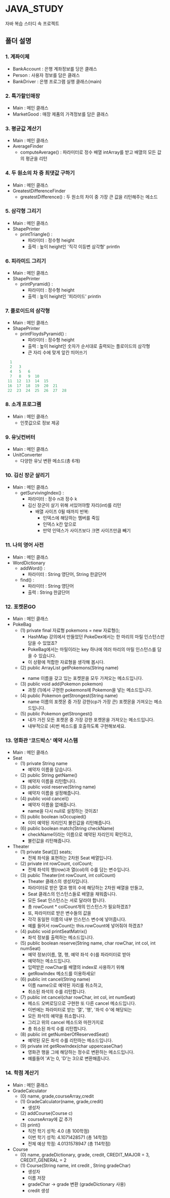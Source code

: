 # JAVA_STUDY
 자바 복습 스터디 속 프로젝트
## 폴더 설명
### 1. 계좌이체
* BankAccount : 은행 계좌정보를 당은 클래스
* Person : 사용자 정보를 담은 클래스
* BankDriver : 은행 프로그램 실행 클래스(main)
### 2. 특가할인매장
* Main : 메인 클래스
* MarketGood : 매장 제품의 가격정보를 담은 클래스
### 3. 평균값 계산기
* Main : 메인 클래스
* AverageFinder
  * computeAverage() : 파라미터로 정수 배열 intArray를 받고 배열의 모든 값의 평균을 리턴
### 4. 두 원소의 차 중 최댓값 구하기
* Main : 메인 클래스
* GreatestDifferenceFinder
  * greatestDifference() : 두 원소의 차이 중 가장 큰 값을 리턴해주는 메소드
### 5. 삼각형 그리기
* Main : 메인 클래스
* ShapePrinter
  * printTriangle() : 
    * 파라미터 : 정수형 height
    * 출력 : 높이 height인 '직각 이등변 삼각형' println
### 6. 피라미드 그리기
* Main : 메인 클래스
* ShapePrinter
  * printPyramid() :
    * 파라미터 : 정수형 height
    * 출력 : 높이 height인  '피라미드' println
### 7. 플로이드의 삼각형
* Main : 메인 클래스
* ShapePrinter
  * printFloydsPyramid() :
    * 파라미터 : 정수형 height
    * 출력 : 높이 height인  숫자가 순서대로 출력되는 플로이드의 삼각형
    * 큰 자리 수에 맞게 앞칸 띄어쓰기
```java  
  1
  2   3
  4   5   6
  7   8   9  10
 11  12  13  14  15
 16  17  18  19  20  21
 22  23  24  25  26  27  28

```
### 8. 소개 프로그램
* Main : 메인 클래스
  * 인풋값으로 정보 제공
### 9. 유닛컨버터
* Main : 메인 클래스
* UnitConverter
  * 다양한 유닛 변환 메소드(총 6개)
### 10. 김신 장군 살리기
* Main : 메인 클래스
  * getSurvivingIndex() :
    * 파라미터 : 정수 n과 정수 k
    * 김신 장군이 살기 위해 서있어야할 자리(int)를 리턴
      * 배열 사이즈 0될 때까지 반복:
        * 인덱스에 해당하는 멤버를 죽임
        * 인덱스 k칸 앞으로
        * 만약 인덱스가 사이즈보다 크면 사이즈만큼 빼기
### 11. 나의 영어 사전
* Main : 메인 클래스
* WordDictionary
  * addWord() :
    * 파라미터 : String 영단어, String 한글단어
  * find() :
    * 파라미터 : String 영단어
    * 출력 : String 한글단어
### 12. 포켓몬GO
* Main : 메인 클래스
* PokeBag
  * (1) private final 자료형 pokemons = new 자료형();
    * HashMap 강의에서 만들었던 PokeDex에서는 한 마리의 마릴 인스턴스만 담을 수 있었죠? 
    * PokeBag에서는 마릴이라는 key 하나에 여러 마리의 마릴 인스턴스를 담을 수 있습니다. 
    * 이 상황에 적합한 자료형을 생각해 봅시다.
  * (2) public ArrayList<Pokemon> getPokemons(String name)
    * name 이름을 갖고 있는 포켓몬을 모두 가져오는 메소드입니다.
  * (3) public void add(Pokemon pokemon)
    * 과정 (1)에서 구현한 pokemons에 Pokemon을 넣는 메소드입니다.
  * (4) public Pokemon getStrongest(String name)
    * name 이름의 포켓몬 중 가장 강한(cp가 가장 큰) 포켓몬을 가져오는 메소드입니다.
  * (5) public Pokemon getStrongest()
    * 내가 가진 모든 포켓몬 중 가장 강한 포켓몬을 가져오는 메소드입니다. 
    * 내부적으로 (4)번 메소드를 호출하도록 구현해보세요.
### 13. 영화관 '코드박스' 예약 시스템
* Main : 메인 클래스
* Seat
  * (1) private String name
    * 예약자 이름을 담습니다.
  * (2) public String getName()
    * 예약자 이름을 리턴합니다.
  * (3) public void reserve(String name)
    * 예약자 이름을 설정해줍니다.
  * (4) public void cancel()
    * 예약자 이름을 없애줍니다. 
    * name을 다시 null로 설정하는 것이죠!
  * (5) public boolean isOccupied()
    * 이미 예약된 자리인지 불린값을 리턴해줍니다.
  * (6) public boolean match(String checkName)
    * checkName이라는 이름으로 예약된 자리인지 확인하고, 
    * 불린값을 리턴해줍니다.
* Theater
  * (1) private Seat[][] seats;
    * 전체 좌석을 표현하는 2차원 Seat 배열입니다.
  * (2) private int rowCount, colCount;
    * 전체 좌석의 행(row)과 열(col)의 수를 담는 변수입니다.
  * (3) public Theater(int rowCount, int colCount)
    * Theater 클래스의 생성자입니다. 
    * 파라미터로 받은 열과 행의 수에 해당하는 2차원 배열을 만들고, 
    * Seat 클래스의 인스턴스들로 배열을 채워줍니다. 
    * 모든 Seat 인스턴스는 서로 달라야 합니다. 
    * 총 rowCount * colCount개의 인스턴스가 필요하겠죠?
    * 또, 파라미터로 받은 변수들의 값을 
    * 각각 동일한 이름의 내부 인스턴스 변수에 넣어줍니다. 
    * 예를 들어서 rowCount는 this.rowCount에 넣어줘야 하겠죠?
  * (4) public void printSeatMatrix()
    * 좌석 정보를 출력하는 메소드입니다.
  * (5) public boolean reserve(String name, char rowChar, int col, int numSeat)
    * 예약 정보(이름, 열, 행, 예약 좌석 수)를 파라미터로 받아 
    * 예약하는 메소드입니다.
    * 입력받은 rowChar를 배열의 index로 사용하기 위해  
    * getRowIndex 메소드를 이용하세요!
  * (6) public int cancel(String name)
    * 이름 name으로 예약된 자리를 취소하고, 
    * 취소된 좌석의 수를 리턴합니다. 
  * (7) public int cancel(char rowChar, int col, int numSeat)
    * 메소드 오버로딩으로 구현한 또 다른 cancel 메소드입니다. 
    * 이번에는 파라미터로 받는 '열', '행', '좌석 수'에 해당되는 
    * 모든 좌석의 예약을 취소합니다. 
    * 그리고 위의 cancel 메소드와 마찬가지로 
    * 총 취소된 좌석 수를 리턴합니다.
  * (8) public int getNumberOfReservedSeat()
    * 예약된 모든 좌석 수를 리턴하는 메소드입니다.
  * (9) private int getRowIndex(char uppercaseChar)
    * 영화관 행을 그에 해당하는 정수로 변환하는 메소드입니다. 
    * 예를들어 'A'는 0, 'D'는 3으로 변환해줍니다. 
### 14. 학점 계산기
* Main : 메인 클래스
* GradeCalculator
  * (0) name, grade,courseArray,credit
  * (1) GradeCalculator(name, grade,credit)
    * 생성자
  * (2) addCourse(Course c)
    * courseArray에 값 추가
  * (3) print()
    * 직전 학기 성적: 4.0 (총 100학점)
    * 이번 학기 성적: 4.1071428571 (총 14학점)
    * 전체 예상 학점: 4.0131578947 (총 114학점)
* Course
  * (0) name, gradeDictionary, grade, credit, CREDIT_MAJOR = 3, CREDIT_GENERAL = 2
  * (1) Course(String name, int credit , String gradeChar)
    * 생성자
    * 이름 저장
    * gradeChar -> grade 변환 (gradeDictionary 사용)
    * credit 생성

